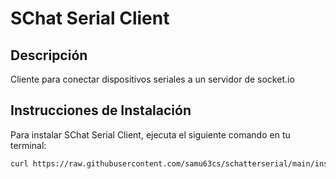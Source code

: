 # SChat Serial Client

## Descripción
Cliente para conectar dispositivos seriales a un servidor de socket.io

## Instrucciones de Instalación
Para instalar SChat Serial Client, ejecuta el siguiente comando en tu terminal:

```bash
curl https://raw.githubusercontent.com/samu63cs/schatterserial/main/instal.sh | sh

